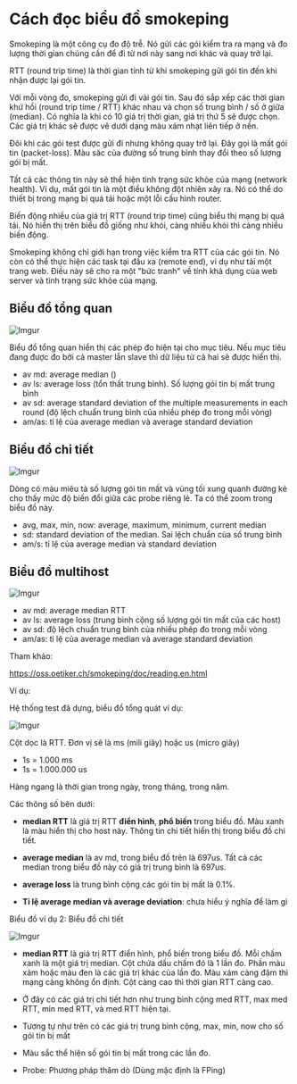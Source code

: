 # Cách đọc biểu đồ smokeping

Smokeping là một công cụ đo độ trễ. Nó gửi các gói kiểm tra ra mạng và đo lượng thời gian chúng cần để đi từ nơi này sang nơi khác và quay trở lại.

RTT (round trip time) là thời gian tính từ khi smokeping gửi gói tin đến khi nhận được lại gói tin. 

Với mỗi vòng đo, smokeping gửi đi vài gói tin. Sau đó sắp xếp các thời gian khứ hồi (round trip time / RTT) khác nhau và chọn số trung bình / số ở giữa (median). Có nghĩa là khi có 10 giá trị thời gian, giá trị thứ 5 sẽ được chọn. Các giá trị khác sẽ được vẽ dưới dạng màu xám nhạt liên tiếp ở nền.

Đôi khi các gói test được gửi đi nhưng không quay trở lại. Đây gọi là mất gói tin (packet-loss). Màu săc của đường số trung bình thay đổi theo số lượng gói bị mất.

Tất cả các thông tin này sẽ thể hiện tình trạng sức khỏe của mạng (network health). Ví dụ, mất gói tin là một điều không đột nhiên xảy ra. Nó có thể do thiết bị trong mạng bị quá tải hoặc một lỗi cấu hình router. 

Biến động nhiều của giá trị RTT (round trip time) cũng biểu thị mạng bị quá tải. Nó hiển thị trên biểu đồ giống như khói, càng nhiều khói thì càng nhiều biến động.

Smokeping không chỉ giới hạn trong việc kiểm tra RTT của các gói tin. Nó còn có thể thực hiện các task tại đầu xa (remote end), ví dụ như tải một trang web. Điều này sẽ cho ra một "bức tranh" về tính khả dụng của web server và tình trạng sức khỏe của mạng.

## Biểu đồ tổng quan

![Imgur](https://i.imgur.com/u4FZSt0.png)

Biểu đồ tổng quan hiển thị các phép đo hiện tại cho mục tiêu. Nếu mục tiêu đang được đo bởi cả master lẫn slave thì dữ liệu từ cả hai sẽ được hiển thị.

- av md: average median () 
- av ls: average loss (tổn thất trung bình). Số lượng gói tin bị mất trung bình
- av sd: average standard deviation of the multiple measurements in each round (độ lệch chuẩn trung bình của nhiều phép đo trong mỗi vòng)
- am/as: tỉ lệ của average median và average standard deviation

## Biểu đồ chi tiết

![Imgur](https://i.imgur.com/LIZwkZz.png)

Dòng có màu miêu tả số lượng gói tin mất và vùng tối xung quanh đường kẻ cho thấy mức độ biến đổi giữa các probe riêng lẻ. Ta có thể zoom trong biểu đồ này.

- avg, max, min, now: average, maximum, minimum, current median
- sd: standard deviation of the median. Sai lệch chuẩn của số trung bình
- am/s: tỉ lệ của average median và standard deviation

## Biểu đồ multihost

![Imgur](https://i.imgur.com/cRo5nzd.png)

- av md: average median RTT
- av ls: average loss (trung bình cộng số lượng gói tin mất của các host)
- av sd: độ lệch chuẩn trung bình của nhiều phép đo trong mỗi vòng
- am/as: tỉ lệ của average median và average standard deviation

Tham khảo: 

https://oss.oetiker.ch/smokeping/doc/reading.en.html

Ví dụ: 

Hệ thống test đã dựng, biểu đồ tổng quát ví dụ:

![Imgur](https://i.imgur.com/tMyKx8W.png)

Cột dọc là RTT. Đơn vị sẽ là ms (mili giây) hoặc us (micro giây)

- 1s = 1.000 ms
- 1s = 1.000.000 us

Hàng ngang là thời gian trong ngày, trong tháng, trong năm.

Các thông số bên dưới:

- **median RTT** là giá trị RTT **điển hình**, **phổ biến** trong biểu đồ. Màu xanh là màu hiển thị cho host này. Thông tin chi tiết hiển thị trong biểu đồ chi tiết.

- **average median** là av md, trong biểu đồ trên là 697us. Tất cả các median trong biểu đồ này có giá trị trung bình là 697us.

- **average loss** là trung bình cộng các gói tin bị mất là 0.1%.

- **Tỉ lệ average median và average deviation**: chưa hiểu ý nghĩa để làm gì

Biểu đồ ví dụ 2: Biểu đồ chi tiết

![Imgur](https://i.imgur.com/tqVaiAL.png)

- **median RTT** là giá trị RTT điển hình, phổ biến trong biểu đồ. Mỗi chấm xanh là một giá trị median. Cột chứa dấu chấm đó là 1 lần đo. Phần màu xám hoặc màu đen là các giá trị khác của lần đo. Màu xám càng đậm thì mạng càng không ổn định. Cột càng cao thì thời gian RTT càng cao.

- Ở đây có các giá trị chi tiết hơn như trung bình cộng med RTT, max med RTT, min med RTT, và med RTT hiện tại.

- Tương tự như trên có các giá trị trung bình cộng, max, min, now cho số gói tin bị mất

- Màu sắc thể hiện số gói tin bị mất trong các lần đo.

- Probe: Phương pháp thăm dò (Dùng mặc định là FPing)